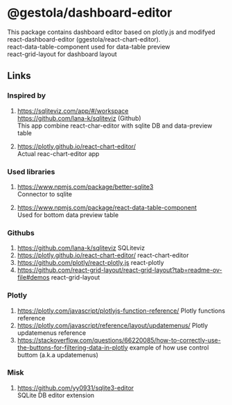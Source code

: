 # @gestola/dashboard-editor

This package contains dashboard editor based on plotly.js and modifyed react-dashboard-editor (ggestola/react-chart-editor).  
react-data-table-component used for data-table preview  
react-grid-layout for dashboard layout

## Links

### Inspired by

1. <https://sqliteviz.com/app/#/workspace>  
<https://github.com/lana-k/sqliteviz> (Github)  
This app combine react-char-editor with sqlite DB  and data-preview table

2. <https://plotly.github.io/react-chart-editor/>  
Actual reac-chart-editor app

### Used libraries

1. <https://www.npmjs.com/package/better-sqlite3>  
Connector to sqlite  

2. <https://www.npmjs.com/package/react-data-table-component>  
Used for bottom data preview table

### Githubs

1. <https://github.com/lana-k/sqliteviz> SQLiteviz
2. <https://plotly.github.io/react-chart-editor/> react-chart-editor  
3. <https://github.com/plotly/react-plotly.js> react-plotly
4. <https://github.com/react-grid-layout/react-grid-layout?tab=readme-ov-file#demos> react-grid-layout

### Plotly

1. <https://plotly.com/javascript/plotlyjs-function-reference/> Plotly functions reference  
2. <https://plotly.com/javascript/reference/layout/updatemenus/> Plotly updatemenus reference
3. <https://stackoverflow.com/questions/66220085/how-to-correctly-use-the-buttons-for-filtering-data-in-plotly>  example of how use control buttom (a.k.a updatemenus)

### Misk

1. <https://github.com/yy0931/sqlite3-editor>  
SQLite DB editor extension
